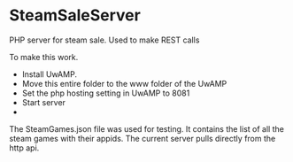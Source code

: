 # SteamSaleServer
PHP server for steam sale. Used to make REST calls

To make this work. 
  * Install UwAMP.
  * Move this entire folder to the www folder of the UwAMP
  * Set the php hosting setting in UwAMP to 8081
  * Start server
  * 
 
The SteamGames.json file was used for testing. It contains the list of all the steam games with their appids. The current server pulls directly from the http api.

